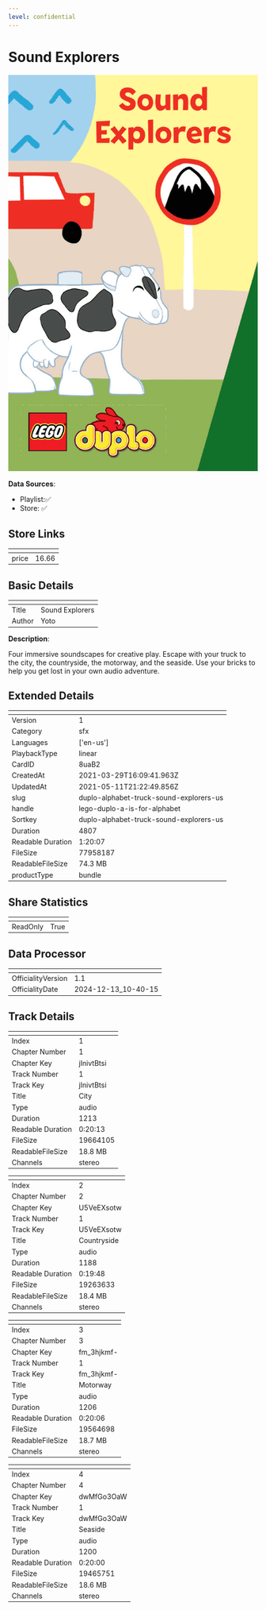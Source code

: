 ```yaml
---
level: confidential
---
```

# Sound Explorers

![card_[8uaB2].png](../../img/cards/card_[8uaB2].png)

**Data Sources**: 

- Playlist:✅
- Store: ✅


## Store Links

| <!-- --> | <!-- --> |
| - | - |
| price | 16.66 |


## Basic Details

| <!-- --> | <!-- --> |
| - | - |
| Title | Sound Explorers |
| Author | Yoto |

**Description**:

Four immersive soundscapes for creative play. Escape with your truck to the city, the countryside, the motorway, and the seaside. Use your bricks to help you get lost in your own audio adventure. 


## Extended Details

| <!-- --> | <!-- --> |
| - | - |
| Version | 1 |
| Category | sfx |
| Languages | ['en-us'] |
| PlaybackType | linear |
| CardID | 8uaB2 |
| CreatedAt | 2021-03-29T16:09:41.963Z |
| UpdatedAt | 2021-05-11T21:22:49.856Z |
| slug | duplo-alphabet-truck-sound-explorers-us |
| handle | lego-duplo-a-is-for-alphabet |
| Sortkey | duplo-alphabet-truck-sound-explorers-us |
| Duration | 4807 |
| Readable Duration | 1:20:07 |
| FileSize | 77958187 |
| ReadableFileSize | 74.3 MB |
| productType | bundle |


## Share Statistics

| <!-- --> | <!-- --> |
| - | - |
| ReadOnly | True |


## Data Processor

| <!-- --> | <!-- --> |
| - | - |
| OfficialityVersion | 1.1
| OfficialityDate | 2024-12-13_10-40-15


## Track Details

| <!-- --> | <!-- --> |
| - | - |
| Index | 1 |
| Chapter Number | 1 |
| Chapter Key | jInivtBtsi |
| Track Number | 1 |
| Track Key | jInivtBtsi |
| Title | City |
| Type | audio |
| Duration | 1213 |
| Readable Duration | 0:20:13 |
| FileSize | 19664105 |
| ReadableFileSize | 18.8 MB |
| Channels | stereo |

| <!-- --> | <!-- --> |
| - | - |
| Index | 2 |
| Chapter Number | 2 |
| Chapter Key | U5VeEXsotw |
| Track Number | 1 |
| Track Key | U5VeEXsotw |
| Title | Countryside |
| Type | audio |
| Duration | 1188 |
| Readable Duration | 0:19:48 |
| FileSize | 19263633 |
| ReadableFileSize | 18.4 MB |
| Channels | stereo |

| <!-- --> | <!-- --> |
| - | - |
| Index | 3 |
| Chapter Number | 3 |
| Chapter Key | fm_3hjkmf- |
| Track Number | 1 |
| Track Key | fm_3hjkmf- |
| Title | Motorway |
| Type | audio |
| Duration | 1206 |
| Readable Duration | 0:20:06 |
| FileSize | 19564698 |
| ReadableFileSize | 18.7 MB |
| Channels | stereo |

| <!-- --> | <!-- --> |
| - | - |
| Index | 4 |
| Chapter Number | 4 |
| Chapter Key | dwMfGo3OaW |
| Track Number | 1 |
| Track Key | dwMfGo3OaW |
| Title | Seaside |
| Type | audio |
| Duration | 1200 |
| Readable Duration | 0:20:00 |
| FileSize | 19465751 |
| ReadableFileSize | 18.6 MB |
| Channels | stereo |

